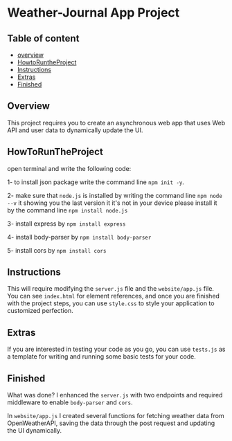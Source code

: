 # Weather-Journal App Project

## Table of content
* [overview](#Overview)
* [HowtoRuntheProject](#HowToRunTheProject)
* [Instructions](#Instructions)
* [Extras](#Extras)
* [Finished](#Finished)
## Overview
This project requires you to create an asynchronous web app that uses Web API and user data to dynamically update the UI. 

## HowToRunTheProject

open terminal and write the following code:

1- to install json package write the command line `npm init -y`.

2- make sure that `node.js` is installed by writing the  command line `npm node --v` it showing you the last version it it's not in your device please install it by the command line `npm install node.js`

3- install express by `npm install express`

4- install body-parser by `npm install body-parser`

5- install cors by `npm install cors`

## Instructions
This will require modifying the `server.js` file and the `website/app.js` file. You can see `index.html` for element references, and once you are finished with the project steps, you can use `style.css` to style your application to customized perfection.

## Extras
If you are interested in testing your code as you go, you can use `tests.js` as a template for writing and running some basic tests for your code.

## Finished
What was done? I enhanced the `server.js` with two endpoints and required middleware to enable `body-parser` and `cors`.

In `website/app.js` I created several functions for fetching weather data from OpenWeatherAPI, saving the data through the post request and updating the UI dynamically.
